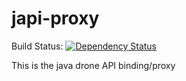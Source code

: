japi-proxy
==========

Build Status: [![Dependency Status](https://www.codeship.io/projects/089af030-ae1e-0131-570d-3aef0687d72b/status)](https://www.codeship.io/projects/18691)

This is the java drone API binding/proxy
